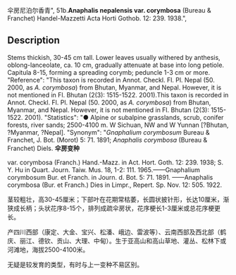伞房尼泊尔香青",
51b.**Anaphalis nepalensis var. corymbosa** (Bureau & Franchet) Handel-Mazzetti Acta Horti Gothob. 12: 239. 1938.",

## Description
Stems thickish, 30-45 cm tall. Lower leaves usually withered by anthesis, oblong-lanceolate, ca. 10 cm, gradually attenuate at base into long petiole. Capitula 8-15, forming a spreading corymb; peduncle 1-3 cm or more.
  "Reference": "This taxon is recorded in Annot. Checkl. Fl. Pl. Nepal (50. 2000, as *A. corymbosa*) from Bhutan, Myanmar, and Nepal. However, it is not mentioned in Fl. Bhutan (2(3): 1515-1522. 2001).This taxon is recorded in Annot. Checkl. Fl. Pl. Nepal (50. 2000, as *A. corymbosa*) from Bhutan, Myanmar, and Nepal. However, it is not mentioned in Fl. Bhutan (2(3): 1515-1522. 2001).
  "Statistics": "● Alpine or subalpine grasslands, scrub, conifer forests, river sands; 2500-4100 m. W Sichuan, NW and W Yunnan [?Bhutan, ?Myanmar, ?Nepal].
  "Synonym": "*Gnaphalium corymbosum* Bureau &amp; Franchet, J. Bot. (Morot) 5: 71. 1891; *Anaphalis corymbosa* (Bureau &amp; Franchet) Diels.
**伞房变种**

var. corymbosa (Franch.) Hand.-Mazz. in Act. Hort. Goth. 12: 239. 1938; S. Y. Hu in Quart. Journ. Taiw. Mus. 18, 1-2: 111. 1965.——Gnaphalium corymbosum Bur. et Franch. in Journ. d. Bot. 5: 71. 1891. ——Anaphalis corymbosa (Bur. et Franch.) Dies in Limpr., Repert. Sp. Nov. 12: 505. 1922.

茎较粗壮，高30-45厘米；下部叶在花期常枯萎，长圆状披针形，长达10厘米，渐狭成长柄；头状花序8-15个，排列成疏伞房状，花序梗长1-3厘米或总花序梗更长。

产四川西部（康定、大金、宝兴、松潘、峨边、雷波等）、云南西部及西北部（鹤庆、丽江、德钦、贡山、大理、中甸）。生于亚高山和高山草地、灌丛、松林下或河滩地，海拔2500-4100米。

无疑是较发育的类型，有时与上一变种不易区别。
